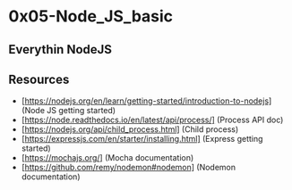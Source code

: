 # 0x05-Node_JS_basic

## Everythin NodeJS

## Resources
- [https://nodejs.org/en/learn/getting-started/introduction-to-nodejs] (Node JS getting started)
- [https://node.readthedocs.io/en/latest/api/process/] (Process API doc)
- [https://nodejs.org/api/child_process.html] (Child process)
- [https://expressjs.com/en/starter/installing.html] (Express getting started)
- [https://mochajs.org/] (Mocha documentation)
- [https://github.com/remy/nodemon#nodemon] (Nodemon documentation)
